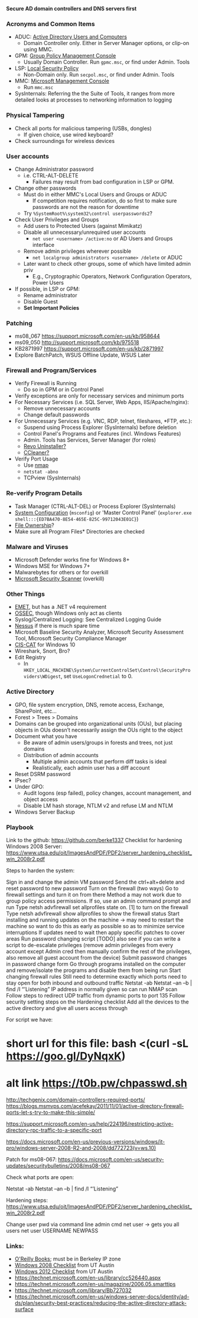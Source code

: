 **Secure AD domain controllers and DNS servers first**

### Acronyms and Common Items
* ADUC: [Active Directory Users and Computers](https://technet.microsoft.com/en-us/library/cc754217(v=ws.11).aspx)
  * Domain Controller only. Either in Server Manager options, or clip-on using MMC.
* GPM: [Group Policy Management Console](https://technet.microsoft.com/en-us/library/cc753298(v=ws.11).aspx)
  * Usually Domain Controller. Run `gpmc.msc`, or find under Admin. Tools 
* LSP: [Local Security Policy](https://technet.microsoft.com/en-us/library/dn135243(v=ws.10).aspx)
  * Non-Domain only. Run `secpol.msc`, or find under Admin. Tools
* MMC: [Microsoft Management Console](https://technet.microsoft.com/en-us/library/cc709659(v=ws.11).aspx)
  * Run `mmc.msc`
* SysInternals: Referring the the Suite of Tools, it ranges from more detailed looks at processes to networking information to logging

### Physical Tampering
* Check all ports for malicious tampering (USBs, dongles)
  * If given choice, use wired keyboard?
* Check surroundings for wireless devices

### User accounts
* Change Administrator password
  * i.e. CTRL-ALT-DELETE
    * Failures may result from bad configuration in LSP or GPM.
* Change other passwords
  * Must do in either MMC's Local Users and Groups or ADUC
    * If competition requires notification, do so first to make sure passwords are not the reason for downtime
  * Try `%SystemRoot%\system32\control userpasswords2`?
* Check User Privileges and Groups
  * Add users to Protected Users (against Mimikatz)
  * Disable all unnecessary/unrequired user accounts
    * `net user <username> /active:no` or AD Users and Groups interface
  * Remove admin privileges wherever possible
    * `net localgroup administrators <username> /delete` or ADUC
  * Later want to check other groups, some of which have limited admin priv
    * E.g., Cryptographic Operators, Network Configuration Operators, Power Users
* If possible, in LSP or GPM:
  * Rename administrator
  * Disable Guest 
  * **Set Important Policies**

### Patching
* ms08_067 https://support.microsoft.com/en-us/kb/958644
* ms09_050 http://support.microsoft.com/kb/975518
* KB2871997 https://support.microsoft.com/en-us/kb/2871997
* Explore BatchPatch, WSUS Offline Update, WSUS Later

### Firewall and Program/Services
* Verify Firewall is Running
  * Do so in GPM or in Control Panel
* Verify exceptions are only for necessary services and minimum ports
* For Necessary Services (i.e. SQL Server, Web Apps, IIS/Apache/nginx):
  * Remove unnecessary accounts
  * Change default passwords
* For Unnecessary Services (e.g. VNC, RDP, telnet, fileshares, *FTP, etc.):
  * Suspend using Process Explorer (SysInternals) before deletion
  * Control Panel's Programs and Features (incl. Windows Features)
  * Admin. Tools has Services, Server Manager (for roles)
  * [Revo Uninstaller?](http://www.revouninstaller.com/revo_uninstaller_free_download.html)
  * [CCleaner?](https://www.piriform.com/ccleaner/download)
* Verify Port Usage
  * Use [nmap](https://nmap.org/download.html)
  * `netstat -abno`
  * TCPview (SysInternals)

### Re-verify Program Details
* Task Manager (CTRL-ALT-DEL) or Process Explorer (SysInternals)
* [System Configuration](https://support.microsoft.com/en-us/help/950093/how-to-use-the-system-configuration-utility-to-troubleshoot-configuration-errors-in-windows-vista) (`msconfig`) or 'Master Control Panel' (`explorer.exe shell:::{ED7BA470-8E54-465E-825C-99712043E01C}`)
* [File Ownership](https://www.saotn.org/powershell-find-files-owned-user/)?
* Make sure all Program Files* Directories are checked

### Malware and Viruses
* Microsoft Defender works fine for Windows 8+
* Windows MSE for Windows 7+
* Malwarebytes for others or for overkill
* [Microsoft Security Scanner](https://www.microsoft.com/security/scanner/en-us/default.aspx) (overkill)

### Other Things
* [EMET](https://support.microsoft.com/en-us/kb/2458544), but has a .NET v4 requirement
* [OSSEC](http://ossec.github.io/), though Windows only act as clients
* Syslog/Centralized Logging: See Centralized Logging Guide
* [Nessus](https://www.tenable.com/products/nessus-home) if there is much spare time
* Microsoft Baseline Security Analyzer, Microsoft Security Assessment Tool, Microsoft Security Compliance Manager
* [CIS-CAT](https://learn.cisecurity.org/cis-cat-landing-page) for Windows 10
* Wireshark, Snort, Bro?
* Edit Registry
  * In `HKEY_LOCAL_MACHINE\System\CurrentControlSet\Control\SecurityProviders\WDigest`, set `UseLogonCrednetial` to 0.

### Active Directory
* GPO, file system encryption, DNS, remote access, Exchange, SharePoint, etc…
* Forest > Trees > Domains
* Domains can be grouped into organizational units (OUs), but placing objects in OUs doesn’t necessarily assign the OUs right to the object
* Document what you have
  * Be aware of admin users/groups in forests and trees, not just domains
  * Distribution of admin accounts
    * Multiple admin accounts that perform diff tasks is ideal
    * Realistically, each admin user has a diff account
*  Reset DSRM password
* IPsec?
* Under GPO:
  * Audit logons (esp failed), policy changes, account management, and object access
  * Disable LM hash storage, NTLM v2 and refuse LM and NTLM
* Windows Server Backup

### Playbook
Link to the github: https://github.com/berke1337
Checklist for hardening Windows 2008 Server: https://www.utsa.edu/oit/ImagesAndPDF/PDF2/server_hardening_checklist_win_2008r2.pdf


Steps to harden the system:

Sign in and change the admin VM password
Send the ctrl+alt+delete and reset password to new password
Turn on the firewall (two ways)
Go to firewall settings and turn it on from there
Method a may not work due to group policy access permissions. If so, use an admin command prompt and run
Type netsh advfirewall set allprofiles state on. [1] to turn on the firewall
Type netsh advfirewall show allprofiles to show the firewall status
Start installing and running updates on the machine -> may need to restart the machine so want to do this as early as possible so as to minimize service interruptions
If updates need to wait then apply specific patches to cover areas 
Run password changing script 
[TODO] also see if you can write a script to de-escalate privileges (remove admin privileges from  every account except Admin cred then manually confirm the rest of the privileges, also remove all guest account from the device)
Submit password changes in password change form 
Go through programs installed on the computer and remove/isolate the programs and disable them from being run 
Start changing firewall rules
Still need to determine exactly which ports need to stay open for both inbound and outbound traffic
Netstat -ab 
Netstat –an –b | find /I “’Listening”
IP address in normally given so can run NMAP scan
Follow steps to redirect UDP traffic from dynamic ports to port 135 
Follow security setting steps on the Hardening checklist
Add all the devices to the active directory and give all users access through 

For script we have:

# short url for this file: bash <(curl -sL https://goo.gl/DyNqxK)
# alt link https://t0b.pw/chpasswd.sh


http://techgenix.com/domain-controllers-required-ports/
https://blogs.msmvps.com/acefekay/2011/11/01/active-directory-firewall-ports-let-s-try-to-make-this-simple/

https://support.microsoft.com/en-us/help/224196/restricting-active-directory-rpc-traffic-to-a-specific-port


https://docs.microsoft.com/en-us/previous-versions/windows/it-pro/windows-server-2008-R2-and-2008/dd772723(v=ws.10)


Patch for ms08-067:
https://docs.microsoft.com/en-us/security-updates/securitybulletins/2008/ms08-067



Check what ports are open:

Netstat -ab 
Netstat –an –b | find /I “’Listening”
         


Hardening steps:
https://www.utsa.edu/oit/ImagesAndPDF/PDF2/server_hardening_checklist_win_2008r2.pdf



Change user pwd via command line
admin cmd
net user  -> gets you all users
net user USERNAME NEWPASS


### Links:
* [O'Reilly Books](http://proquest.safaribooksonline.com/); must be in Berkeley IP zone
* [Windows 2008 Checklist](https://utsacloud-public.sharepoint.com/Pages/Security/PDF/Server_Hardening_Checklist_Win_2008R2.pdf) from UT Austin
* [Windows 2012 Checklist](https://wikis.utexas.edu/display/ISO/Windows+Server+2012+R2+Hardening+Checklist) from UT Austin
* https://technet.microsoft.com/en-us/library/cc526440.aspx
* https://technet.microsoft.com/en-us/magazine/2006.05.smarttips
* https://technet.microsoft.com/library/Bb727032
* https://technet.microsoft.com/en-us/windows-server-docs/identity/ad-ds/plan/security-best-practices/reducing-the-active-directory-attack-surface

